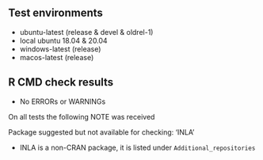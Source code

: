 ## Test environments

* ubuntu-latest (release & devel & oldrel-1)
* local ubuntu 18.04 & 20.04
* windows-latest (release)
* macos-latest (release)

## R CMD check results

* No ERRORs or WARNINGs

On all tests the following NOTE was received

Package suggested but not available for checking: ‘INLA’

   * INLA is a non-CRAN package, it is listed under `Additional_repositories`

